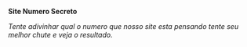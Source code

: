 **Site Numero Secreto**

*Tente adivinhar qual o numero que nosso site esta pensando tente seu melhor chute e veja o resultado.*